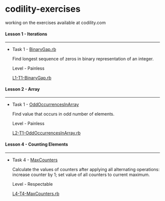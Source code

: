 # codility-exercises
working on the exercises available at codility.com

#### Lesson 1 - Iterations
***
 *  Task 1 - [BinaryGap.rb](https://codility.com/programmers/task/binary_gap/)

    Find longest sequence of zeros in binary representation of an integer.

    Level - Painless

    [L1-T1-BinaryGap.rb](https://github.com/agodwin/codility-exercises/blob/master/L1-T1-BinaryGap.rb)

#### Lesson 2 - Array
***
 *  Task 1 - [OddOccurrencesInArray](https://codility.com/programmers/task/odd_occurrences_in_array/)

    Find value that occurs in odd number of elements.

    Level - Painless

    [L2-T1-OddOccurrencesInArray.rb](https://github.com/agodwin/codility-exercises/blob/master/L2-T1-OddOccurrencesInArray.rb)

#### Lesson 4 - Counting Elements
***
 *  Task 4 - [MaxCounters](https://codility.com/programmers/task/max_counters/)

    Calculate the values of counters after applying all 
    alternating operations: increase counter by 1; set value of all 
    counters to current maximum.

    Level - Respectable

    [L4-T4-MaxCounters.rb](https://github.com/agodwin/codility-exercises/blob/master/L4-T4-MaxCounters.rb)

